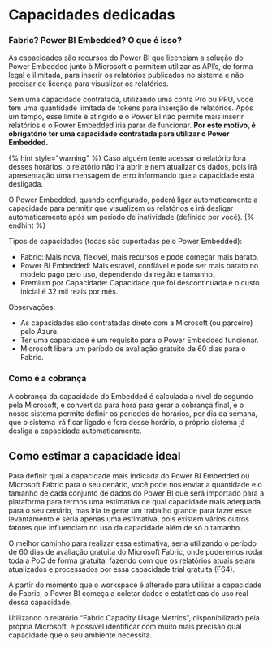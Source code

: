 # Capacidades dedicadas

### Fabric? Power BI Embedded? O que é isso?

As capacidades são recursos do Power BI que licenciam a solução do Power Embedded junto à Microsoft e permitem utilizar as API’s, de forma legal e ilimitada, para inserir os relatórios publicados no sistema e não precisar de licença para visualizar os relatórios.

Sem uma capacidade contratada, utilizando uma conta Pro ou PPU, você tem uma quantidade limitada de tokens para inserção de relatórios. Após um tempo, esse limite é atingido e o Power BI não permite mais inserir relatórios e o Power Embedded iria parar de funcionar. **Por este motivo, é obrigatório ter uma capacidade** **contratada para utilizar o Power Embedded.**

{% hint style="warning" %}
Caso alguém tente acessar o relatório fora desses horários, o relatório não irá abrir e nem atualizar os dados, pois irá apresentação uma mensagem de erro informando que a capacidade está desligada.



O Power Embedded, quando configurado, poderá ligar automaticamente a capacidade para permitir que visualizem os relatórios e irá desligar automaticamente após um período de inatividade (definido por você).
{% endhint %}

&#x20;

Tipos de capacidades (todas são suportadas pelo Power Embedded):

* Fabric: Mais nova, flexível, mais recursos e pode começar mais barato.
* Power BI Embedded: Mais estável, confiável e pode ser mais barato no modelo pago pelo uso, dependendo da região e tamanho.
* Premium por Capacidade: Capacidade que foi descontinuada e o custo inicial é 32 mil reais por mês.

&#x20;

Observações:

* As capacidades são contratadas direto com a Microsoft (ou parceiro) pelo Azure.
* Ter uma capacidade é um requisito para o Power Embedded funcionar.
* Microsoft libera um período de avaliação gratuito de 60 dias para o Fabric.



### Como é a cobrança

A cobrança da capacidade do Embedded é calculada a nível de segundo pela Microsoft, e convertida para hora para gerar a cobrança final, e o nosso sistema permite definir os períodos de horários, por dia da semana, que o sistema irá ficar ligado e fora desse horário, o próprio sistema já desliga a capacidade automaticamente.



## Como estimar a capacidade ideal

Para definir qual a capacidade mais indicada do Power BI Embedded ou Microsoft Fabric para o seu cenário, você pode nos enviar a quantidade e o tamanho de cada conjunto de dados do Power BI que será importado para a plataforma para termos uma estimativa de qual capacidade mais adequada para o seu cenário, mas iria te gerar um trabalho grande para fazer esse levantamento e seria apenas uma estimativa, pois existem vários outros fatores que influenciam no uso da capacidade além de só o tamanho.

O melhor caminho para realizar essa estimativa, seria utilizando o período de 60 dias de avaliação gratuita do Microsoft Fabric, onde poderemos rodar toda a PoC de forma gratuita, fazendo com que os relatórios atuais sejam atualizados e processados por essa capacidade trial gratuita (F64).

A partir do momento que o workspace é alterado para utilizar a capacidade do Fabric, o Power BI começa a coletar dados e estatísticas do uso real dessa capacidade.

Utilizando o relatório “Fabric Capacity Usage Metrics”, disponibilizado pela própria Microsoft, é possível identificar com muito mais precisão qual capacidade que o seu ambiente necessita.
